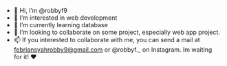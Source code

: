 - 👋 Hi, I’m @robbyf9
- 👀 I’m interested in web development
- 🌱 I’m currently learning database 
- 💞️ I’m looking to collaborate on some project, especially web app project.
- 📫 If you interested to collaborate with me, you can send a mail at febriansyahrobby9@gmail.com or @robbyf._ on Instagram. Im waiting for it! ❤

<!---
robbyf9/robbyf9 is a ✨ special ✨ repository because its `README.md` (this file) appears on your GitHub profile.
You can click the Preview link to take a look at your changes.
--->

